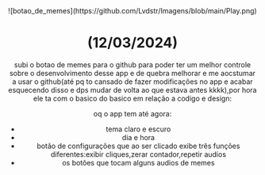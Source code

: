 <center>![botao_de_memes](https://github.com/Lvdstr/Imagens/blob/main/Play.png)
<h1>(12/03/2024)</h1>

subi o botao de memes para o github para poder ter um melhor controle sobre o desenvolvimento desse app e de quebra melhorar e me aocstumar a usar o github(até pq to cansado de fazer 
modificações no app e acabar esquecendo disso e dps mudar de volta ao que estava antes kkkk),por hora ele ta com o basico do basico em relação a codigo e design:

oq o app tem até agora:<br/>
<ul>
 <li>
  tema claro e escuro
 </li>
<li>
  dia e hora
</li>
<li>
    botão de configurações que ao ser clicado exibe três funções diferentes:exibir cliques,zerar contador,repetir audios
</li>
  <li>
    os botões que tocam alguns audios de memes
  </li>
</ul>

